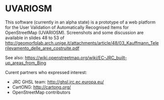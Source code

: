 # UVARIOSM
This software (currently in an alpha state) is a prototype of a web platform for the User Validation of Automatically Recognised Items for OpenStreetMap (UVARIOSM).
Screenshots and some discussion are available in slides 48 to 53 of http://geomorfolab.arch.unige.it/attachments/article/48/03_Kauffmann_Telerilevamento_delle_aree_costruite.pdf

See also: https://wiki.openstreetmap.org/wiki/EC-JRC_built-up_areas_from_Bing

Curent partners who expressed interest:
- JRC GHSL team: http://ghsl.jrc.ec.europa.eu/
- CartONG: http://cartong.org/
- OpenStreetMap contributors
